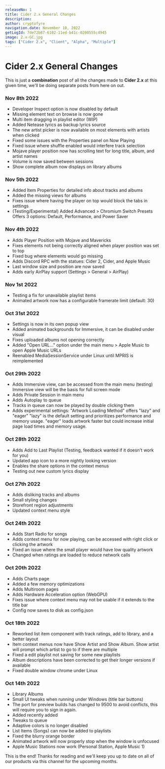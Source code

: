 ```yaml
---
releaseNo: 1
title: Cider 2.x General Changes
description:
author: cryptofyre
navigation.date: November 10, 2022
getLogId: 7de72b87-6102-11ed-b41c-0200555c4945
image: 2.x-GC.jpg
tags: ["Cider 2.x", "Client", "Alpha", "Multiple"]
---
```


# Cider 2.x General Changes

This is just a **combination** post of all the changes made to **Cider 2.x** at this given time, we'll be doing separate posts from here on out.

### Nov 8th 2022

- Developer Inspect option is now disabled by default
- Missing element text on browse is now gone
- Multi item dragging in playlist editor (WIP)
- Added Netease lyrics as backup lyrics source
- The new artist picker is now available on most elements with artists when clicked
- Fixed some issues with the Properties panel on Now Playing
- Fixed issue where shuffle enabled would interfere track selection
- Mojave player position now has scrolling text for long title, album, and artist names
- Volume is now saved between sessions
- Show complete album now displays on library albums

### Nov 5th 2022

- Added Item Properties for detailed info about tracks and albums
- Added the missing views for albums
- Fixes issue where having the player on top would block the tabs in settings
- (Testing/Experimental) Added Advanced > Chromium Switch Presets
  Offers 3 options: Default, Performance, and Power Saver

### Nov 4th 2022

- Adds Player Position with Mojave and Mavericks
- Fixes elements not being correctly aligned when player position was set to top
- Fixed bug where elements would go missing
- Adds Discord RPC with the statues: Cider 2, Cider, and Apple Music
- Last window size and position are now saved
- Adds early AirPlay support (Settings > General > AirPlay)

### Nov 1st 2022

- Testing a fix for unavailable playlist items
- Animated artwork now has a configurable framerate limit (default: 30)

### Oct 31st 2022

- Settings is now in its own popup view
- Added animated backgrounds for Immersive, it can be disabled under visual
- Fixes uploaded albums not opening correctly
- Added "Open URL..." option under the main menu > Apple Music to open Apple Music URLs
- Reenabled MediaSessionService under Linux until MPRIS is reimplemented

### Oct 29th 2022

- Adds Immersive view, can be accessed from the main menu (testing)
  Immersive view will be the basis for full screen mode
- Adds Private Session in main menu
- Adds Autoplay to queue
- Tracks in queue can now be played by double clicking them
- Adds experimental settings: "Artwork Loading Method" offers "lazy" and "eager"
  "lazy" is the default setting and prioritizes performance and memory usage.
  "eager" loads artwork faster but could increase initial page load times and memory usage.

### Oct 28th 2022

- Adds Add to Last Playlist (Testing, feedback wanted if it doesn't work for you)
- Updated app icon to a more nightly looking version
- Enables the share options in the context menus
- Testing out new custom lyrics display

### Oct 27th 2022

- Adds disliking tracks and albums
- Small styling changes
- Storefront region adjustments
- Updated context menu style

### Oct 24th 2022

- Adds Start Radio for songs
- Adds context menu for now playing, can be accessed with right click or clicking the artwork
- Fixed an issue where the small player would have low quality artwork
- Changed when ratings are loaded to reduce network calls

### Oct 20th 2022

- Adds Charts page
- Added a few memory optimizations
- Adds Multiroom pages
- Adds Hardware Acceleration option (WebGPU)
- Fixes issue where context menu may not be usable if it extends to the title bar
- Config now saves to disk as config.json

### Oct 18th 2022

- Reworked list item component with track ratings, add to library, and a better layout
- Item context menus now have Show Artist and Show Album. Show artist will prompt which artist to go to if there are multiple
- Fixed a edit playlist not saving for some new playlists
- Album descriptions have been corrected to get their longer versions if available
- Fixed double window chrome under Linux

### Oct 14th 2022

- Library Albums
- Small UI tweaks when running under Windows (title bar buttons)
- The port for preview builds has changed to 9500 to avoid conflicts, this will require you to sign in again.
- Added recently added
- Tweaks to queue
- Adaptive colors is no longer disabled
- List Items (Songs) can now be added to playlists
- Fixed the blurry orange border
- Animated artwork will now properly stop when the window is unfocused
- Apple Music Stations now work (Personal Station, Apple Music 1)

This is the end! Thanks for reading and we'll keep you up to date on all of our products via this channel for the upcoming months.
